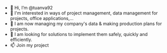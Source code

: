 - 👋 Hi, I’m @tuanva92
- 👀 I'm interested in ways of project management, data management for projects, office applications,...
- 🌱 I am now managing my company's data & making production plans for projects.
- 💞️ I am looking for solutions to implement them safely, quickly and efficiently.
- 📫 Join my project 

<!---
tuanva92/tuanva92 is a ✨ special ✨ repository because its `README.md` (this file) appears on your GitHub profile.
You can click the Preview link to take a look at your changes.
--->
